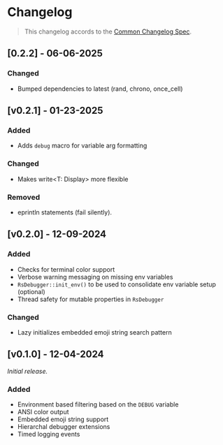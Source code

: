 # Changelog

> This changelog accords to the [Common Changelog Spec](https://github.com/vweevers/common-changelog/tree/main).

## [0.2.2] - 06-06-2025

### Changed

- Bumped dependencies to latest (rand, chrono, once_cell)

## [v0.2.1] - 01-23-2025

### Added

- Adds `debug` macro for variable arg formatting

### Changed

- Makes write<T: Display> more flexible

### Removed

- eprintln statements (fail silently).

## [v0.2.0] - 12-09-2024

### Added

- Checks for terminal color support
- Verbose warning messaging on missing env variables
- `RsDebugger::init_env()` to be used to consolidate env variable setup (optional)
- Thread safety for mutable properties in `RsDebugger`

### Changed

- Lazy initializes embedded emoji string search pattern

## [v0.1.0] - 12-04-2024

_Initial release._

### Added

- Environment based filtering based on the `DEBUG` variable
- ANSI color output
- Embedded emoji string support
- Hierarchal debugger extensions
- Timed logging events
